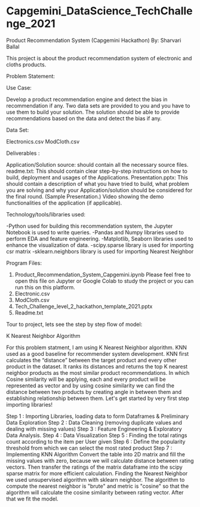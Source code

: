 # Capgemini_DataScience_TechChallenge_2021

Product Recommendation System (Capgemini Hackathon)
By: Sharvari Ballal

This project is about the product recommendation system of electronic and cloths products. 

Problem Statement:

Use Case:

Develop a product recommendation engine and detect the bias in recommendation if any. Two data sets are provided to you and you have to use them to build your solution. The solution should be able to provide recommendations based on the data and detect the bias if any.

Data Set:

Electronics.csv
ModCloth.csv

Deliverables :

Application/Solution source: should contain all the necessary source files. readme.txt: This should contain clear step-by-step instructions on how to build, deployment and usages of the Applications. Presentation.pptx: This should contain a description of what you have tried to build, what problem you are solving and why your Application/solution should be considered for the final round. (Sample Presentation.) Video showing the demo functionalities of the application (if applicable).

Technology/tools/libraries used:

-Python used for building this recommendation system, the Jupyter Notebook is used to write queries.
-Pandas and Numpy libraries used to perform EDA and feature engineering.
-Matplotlib, Seaborn libraries used to enhance the visualization of data. 
-scipy.sparse library is used for importing csr matrix
-sklearn.neighbors library is used for importing Nearest Neighbor

Program Files:

1. Product_Recommendation_System_Capgemini.ipynb
Please feel free to open this file on Jupyter or Google Colab to study the project or you can run this on this platform.
2. Electronic.csv
3. ModCloth.csv
4. Tech_Challenge_level_2_hackathon_template_2021.pptx
5. Readme.txt

Tour to project, lets see the step by step flow of model:

K Nearest Neighbor Algorithm

For this problem statment, I am using K Nearest Neighbor algorithm. KNN used as a good baseline for recommender system development. KNN first calculates the “distance” between the target product and every other product in the dataset. It ranks its distances and returns the top K nearest neighbor products as the most similar product recommendations. In which Cosine similarity will be applying, each and every product will be represented as vector and by using cosine similarity we can find the distance between two products by creating angle in between them and establishing relationship between them. Let's get started by very first step importing libraries!

Step 1 : Importing Libraries, loading data to form Dataframes & Preliminary Data Exploration
Step 2 : Data Cleaning (removing duplicate values and dealing with missing values)
Step 3 : Feature Engineering & Exploratory Data Analysis.
Step 4 : Data Visualization
Step 5 : Finding the total ratings count according to the item per User given
Step 6 : Define the popularity threshold from which we can select the most rated product
Step 7 : Implementing KNN Algorithm
Convert the table into 2D matrix and fill the missing values with zero, because we will calculate distance between rating vectors. Then transfer the ratings of the matrix dataframe into the scipy sparse matrix for more efficient calculation. Finding the Nearest Neighbor we used unsupervised algorithm with sklearn neighbor. The algorithm to compute the nearest neighbor is "brute" and metric is "cosine" so that the algorithm will calculate the cosine similarity between rating vector. After that we fit the model.





